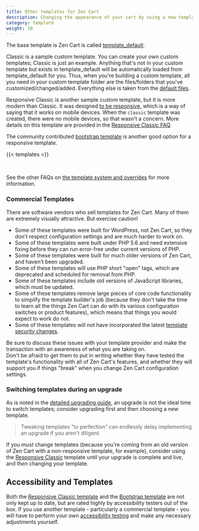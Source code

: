 ```yaml
---
title: Other templates for Zen Cart
description: Changing the appearance of your cart by using a new template
category: template
weight: 10
---
```


The base template is Zen Cart is called [template_default](/user/template/template_default/). 

Classic is a sample custom template. You can create your own custom templates;  Classic is just an example. Anything that's not in your custom template but exists in template_default will be automatically loaded from template_default for you. Thus, when you're building a custom template, all you need in your custom template folder are the files/folders that you've customized/changed/added. Everything else is taken from the [default files](/user/first_steps/overrides/#default-files). 

Responsive Classic is another sample custom template, but it is more modern than Classic. It was designed [to be responsive](/user/template/responsive/), which is a way of saying that it works on mobile devices.  When the `classic` template was created, there were no mobile devices, so that wasn't a concern.  More details on this template are provided in the [Responsive Classic FAQ](/user/template/responsive_classic/).

The community contributed [bootstrap template](/user/template/bootstrap/) is another good option for a responsive template. 

{{< templates >}}

<br>

See the other FAQs on [the template system and overrides](/user/template/) for more information.


### Commercial Templates 

There are software vendors who sell templates for Zen Cart.  Many of them are extremely visually attractive.  But exercise caution! 

- Some of these templates were built for WordPress, not Zen Cart, so they don't respect configuration settings and are much harder to work on.
- Some of these templates were built under PHP 5.6 and need extensive fixing before they can run error-free under current versions of PHP. 
- Some of these templates were built for much older versions of Zen Cart, and haven't been upgraded.  
- Some of these templates will use PHP short "open" tags, which are deprecated and scheduled for removal from PHP.
- Some of these templates include old versions of JavaScript libraries, which must be updated. 
- Some of these templates remove large pieces of core code functionality to simplify the template builder's job (because they don't take the time to learn all the things Zen Cart can do with its various configuration switches or product features), which means that things you would expect to work do not.
- Some of these templates will not have incorporated the latest [template security changes](/user/template/template_changes/).

Be sure to discuss these issues with your template provider and make the transaction with an awareness of what you are taking on.  
Don't be afraid to get them to put in writing whether they have tested the template's functionality with all of Zen Cart's features, and whether they will support you if things "break" when you change Zen Cart configuration settings.

### Switching templates during an upgrade 

As is noted in the [detailed upgrading guide](/user/upgrading/detailed_upgrading/), an upgrade is not the ideal time to switch templates; consider upgrading first and then choosing a new template. 

> Tweaking templates "to perfection" can endlessly delay implementing an upgrade if you aren't diligent. 

If you *must* change templates (because you're coming from an old version of Zen Cart with a non-responsive template, for example), consider using the [Responsive Classic](/user/template/responsive_classic/) template until your upgrade is complete and live, and *then* changing your template. 


## Accessibility and Templates
Both the 
[Responsive Classic template](/user/template/responsive_classic/) and the 
[Bootstrap template](/user/template/bootstrap/) are not only kept up to date,
but are rated highly by accessibility testers out of the box.  If you use
another template - particularly a commercial template - you will have to 
perform your own [accessibility testing](/user/accessibility/accessibility/) and 
make any necessary adjustments yourself. 


